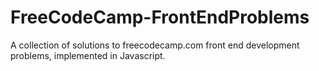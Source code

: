 # FreeCodeCamp-FrontEndProblems
A collection of solutions to freecodecamp.com front end development problems, implemented in Javascript.
